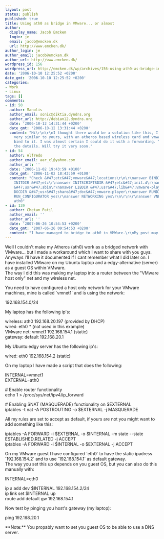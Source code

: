 ```yaml
---
layout: post
status: publish
published: true
title: Using ath0 as bridge in VMware... or almost
author:
  display_name: Jacob Emcken
  login: je
  email: jacob@emcken.dk
  url: http://www.emcken.dk/
author_login: je
author_email: jacob@emcken.dk
author_url: http://www.emcken.dk/
wordpress_id: 156
wordpress_url: http://emcken.dk/wp/archives/156-using-ath0-as-bridge-in-vmware-or-almost.html
date: '2006-10-10 12:25:52 +0200'
date_gmt: '2006-10-10 12:25:52 +0200'
categories:
- Work
- Linux
tags: []
comments:
- id: 50
  author: Manolis
  author_email: sonic@diktia.dyndns.org
  author_url: http://debian12.dyndns.org
  date: '2006-10-12 14:31:44 +0200'
  date_gmt: '2006-10-12 13:31:44 +0200'
  content: "Hi\r\n\r\nI thought there would be a solution like this, I have a configuration
    very similar to yours, with an atheros based wireless card and vmware fails to
    bind to it. I was almost certain I could do it with a forwarding. Thanks for sharing
    the details. Will try it very soon."
- id: 54
  author: Alfredo
  author_email: aar_cl@yahoo.com
  author_url: ''
  date: '2006-11-02 19:43:59 +0100'
  date_gmt: '2006-11-02 18:43:59 +0100'
  content: "Check &#47;etc&#47;vmware&#47;locations\r\n\r\nanswer BINDIR &#47;usr&#47;bin\r\nanswer
    INITDIR &#47;etc\r\nanswer INITSCRIPTSDIR &#47;etc&#47;init.d\r\nanswer SBINDIR
    &#47;usr&#47;sbin\r\nanswer LIBDIR &#47;usr&#47;lib&#47;vmware-player\r\nanswer
    DOCDIR &#47;usr&#47;share&#47;doc&#47;vmware-player\r\nanswer RUNDIR &#47;var&#47;run&#47;vmware\r\nanswer
    RUN_CONFIGURATOR yes\r\nanswer NETWORKING yes\r\n\r\n\r\nanswer VNET_0_INTERFACE
    ath0"
- id: 139
  author: Chetan Patil
  author_email: ''
  author_url: ''
  date: '2007-06-26 10:54:53 +0200'
  date_gmt: '2007-06-26 09:54:53 +0200'
  content: "I have managed to bridge to ath0 in VMWare.\r\nMy post may be of help.\r\n\r\nhttp:&#47;&#47;justbarebones.blogspot.com&#47;2007&#47;06&#47;setting-up-ubuntu-704-feisty-as-vmware.html\r\n\r\nThx\r\nChetan"
---
```

<p>Well I couldn't make my Atheros (ath0) work as a bridged network with VMware... but I made a workaround which I want to share with you guys. Anyways I'll have it documented if I cant remember what I did later on. I have installed VMware on my Ubuntu laptop and a edgy-alternative (server) as a guest OS within VMware.<br />
The way I did this was making my laptop into a router between the "VMware host only" net and my wireless net.</p>
<p>You need to have configured a host only network for your VMware machines, mine is called `vmnet1` and is using the network:</p>
<p>    192.168.154.0&#47;24</p>
<p>My laptop has the following ip's:</p>
<p>    wireless:    ath0     192.168.20.197 (provided by DHCP)<br />
    wired:       eth0     * (not used in this example)<br />
    VMware net:  vmnet1   192.168.154.1 (static)<br />
    gateway:     default  192.168.20.1</p>
<p>My Ubuntu edgy server has the following ip's:</p>
<p>    wired:       eth0     192.168.154.2 (static)</p>
<p>On my laptop I have made a script that does the following:</p>
<p>    INTERNAL=vmnet1<br />
    EXTERNAL=ath0</p>
<p>    # Enable router functionality<br />
    echo 1 > &#47;proc&#47;sys&#47;net&#47;ipv4&#47;ip_forward</p>
<p>    # Enabling SNAT (MASQUERADE) functionality on $EXTERNAL<br />
    iptables -t nat -A POSTROUTING -o $EXTERNAL -j MASQUERADE</p>
<p>All my rules are set to accept as default, if yours are not you might want to add something like this:</p>
<p>    iptables -A FORWARD -i $EXTERNAL -o $INTERNAL -m state --state ESTABLISHED,RELATED -j ACCEPT<br />
    iptables -A FORWARD -i $INTERNAL -o $EXTERNAL -j ACCEPT</p>
<p>On my VMware guest I have configured `eth0` to have the static ipadress `192.168.154.2` and to use `192.168.154.1` as default gateway.<br />
The way you set this up depends on you guest OS, but you can also do this manually with:</p>
<p>    INTERNAL=eth0</p>
<p>    ip a add dev $INTERNAL 192.168.154.2&#47;24<br />
    ip link set $INTERNAL up<br />
    route add default gw 192.168.154.1</p>
<p>Now test by pinging you host's gateway (my laptop):</p>
<p>    ping 192.168.20.1</p>
<p>**Note:** You propably want to set you guest OS to be able to use a DNS server.</p>

